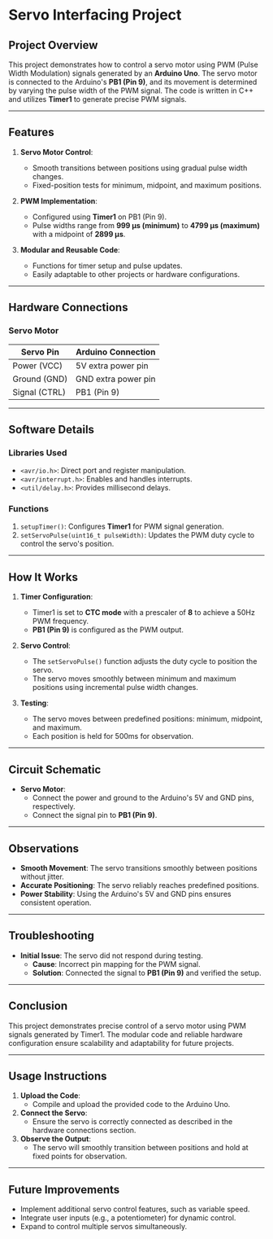 # Servo Interfacing Project

## Project Overview
This project demonstrates how to control a servo motor using PWM (Pulse Width Modulation) signals generated by an **Arduino Uno**. The servo motor is connected to the Arduino's **PB1 (Pin 9)**, and its movement is determined by varying the pulse width of the PWM signal. The code is written in C++ and utilizes **Timer1** to generate precise PWM signals.

---

## Features
1. **Servo Motor Control**:
   - Smooth transitions between positions using gradual pulse width changes.
   - Fixed-position tests for minimum, midpoint, and maximum positions.

2. **PWM Implementation**:
   - Configured using **Timer1** on PB1 (Pin 9).
   - Pulse widths range from **999 µs (minimum)** to **4799 µs (maximum)** with a midpoint of **2899 µs**.

3. **Modular and Reusable Code**:
   - Functions for timer setup and pulse updates.
   - Easily adaptable to other projects or hardware configurations.

---

## Hardware Connections
### **Servo Motor**
| **Servo Pin**  | **Arduino Connection**       |
|-----------------|-----------------------------|
| Power (VCC)     | 5V extra power pin          |
| Ground (GND)    | GND extra power pin         |
| Signal (CTRL)   | PB1 (Pin 9)                 |

---

## Software Details
### **Libraries Used**
- `<avr/io.h>`: Direct port and register manipulation.
- `<avr/interrupt.h>`: Enables and handles interrupts.
- `<util/delay.h>`: Provides millisecond delays.

### **Functions**
1. `setupTimer()`: Configures **Timer1** for PWM signal generation.
2. `setServoPulse(uint16_t pulseWidth)`: Updates the PWM duty cycle to control the servo's position.

---

## How It Works
1. **Timer Configuration**:
   - Timer1 is set to **CTC mode** with a prescaler of **8** to achieve a 50Hz PWM frequency.
   - **PB1 (Pin 9)** is configured as the PWM output.

2. **Servo Control**:
   - The `setServoPulse()` function adjusts the duty cycle to position the servo.
   - The servo moves smoothly between minimum and maximum positions using incremental pulse width changes.

3. **Testing**:
   - The servo moves between predefined positions: minimum, midpoint, and maximum.
   - Each position is held for 500ms for observation.

---

## Circuit Schematic
- **Servo Motor**:
  - Connect the power and ground to the Arduino's 5V and GND pins, respectively.
  - Connect the signal pin to **PB1 (Pin 9)**.

---

## Observations
- **Smooth Movement**: The servo transitions smoothly between positions without jitter.
- **Accurate Positioning**: The servo reliably reaches predefined positions.
- **Power Stability**: Using the Arduino's 5V and GND pins ensures consistent operation.

---

## Troubleshooting
- **Initial Issue**: The servo did not respond during testing.
  - **Cause**: Incorrect pin mapping for the PWM signal.
  - **Solution**: Connected the signal to **PB1 (Pin 9)** and verified the setup.

---

## Conclusion
This project demonstrates precise control of a servo motor using PWM signals generated by Timer1. The modular code and reliable hardware configuration ensure scalability and adaptability for future projects.

---

## Usage Instructions
1. **Upload the Code**:
   - Compile and upload the provided code to the Arduino Uno.
2. **Connect the Servo**:
   - Ensure the servo is correctly connected as described in the hardware connections section.
3. **Observe the Output**:
   - The servo will smoothly transition between positions and hold at fixed points for observation.

---

## Future Improvements
- Implement additional servo control features, such as variable speed.
- Integrate user inputs (e.g., a potentiometer) for dynamic control.
- Expand to control multiple servos simultaneously.


